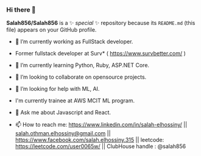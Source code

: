 ### Hi there 👋


**Salah856/Salah856** is a ✨  _special_  ✨ repository because its `README.md` (this file) appears on your GitHub profile.

- 🔭 I’m currently working as FullStack developer. 

- Former fullstack developer at Surv* ( https://www.survbetter.com/ ) 
- 🌱 I’m currently learning Python, Ruby, ASP.NET Core. 
- 👯 I’m looking to collaborate on opensource projects. 
- 🤔 I’m looking for help with ML, AI. 
- I'm currently trainee at AWS MCIT ML program. 
- 💬 Ask me about Javascript and React. 

- 📫 How to reach me: https://www.linkedin.com/in/salah-elhossiny/ 
 || salah.othman.elhossiny@gmail.com 
 || https://www.facebook.com/salah.elhossiny.315 
 || leetcode: https://leetcode.com/user0065w/
 || ClubHouse handle : @salah856  
